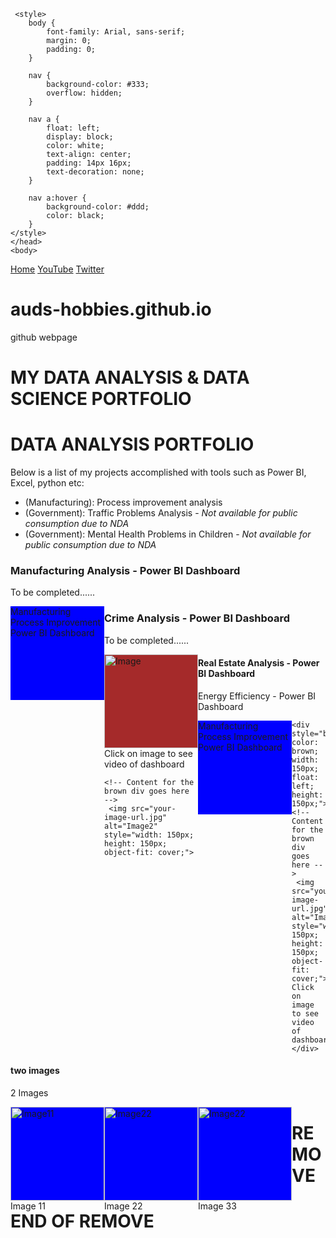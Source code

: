 <!DOCTYPE html>

<html lang="en" dir="ltr">
    <head>
        <title> My Portfolio </title>
        <meta charset="utf-8">
    <meta name="viewport" content="width=device-width, initial-scale=1">

     <style>
        body {
            font-family: Arial, sans-serif;
            margin: 0;
            padding: 0;
        }

        nav {
            background-color: #333;
            overflow: hidden;
        }

        nav a {
            float: left;
            display: block;
            color: white;
            text-align: center;
            padding: 14px 16px;
            text-decoration: none;
        }

        nav a:hover {
            background-color: #ddd;
            color: black;
        }
    </style>
    </head>
    <body>
<nav>
    <a href="#home">Home</a>
    <a href="#about">YouTube</a>
     <a href="#about">Twitter</a>
</nav>


# auds-hobbies.github.io
github webpage
# MY DATA ANALYSIS & DATA SCIENCE PORTFOLIO


<h1>DATA ANALYSIS PORTFOLIO</h1>
Below is a list of my projects accomplished with tools such as Power BI, Excel, python etc: 
<ul>
    <li> (Manufacturing): Process improvement analysis   </li>
    <li> (Government): Traffic Problems Analysis - <i>Not available for public consumption due to NDA </i>  </li>
    <li> (Government): Mental Health Problems in Children - <i>Not available for public consumption due to NDA </i>  </li>
</ul>

<h3> Manufacturing Analysis - Power BI Dashboard </h3>
<p> To be completed...... </p>
<div style="background-color: blue; width: 150px; float: left; height: 150px;">
    <!-- Content for the blue div goes here -->
    Manufacturing Process Improvement Power BI Dashboard
</div>

<h3> Crime Analysis - Power BI Dashboard </h3>
<p> To be completed...... </p>
<div style="background-color: brown; width: 150px; float: left; height: 150px;">
    <!-- Content for the brown div goes here -->
     <img src="your-image-url.jpg" alt="Image" style="width: 150px; height: 150px; object-fit: cover;">
    Click on image to see video of dashboard

    <!-- Content for the brown div goes here -->
     <img src="your-image-url.jpg" alt="Image2" style="width: 150px; height: 150px; object-fit: cover;">
</div>


<h4> Real Estate Analysis - Power BI Dashboard </h4> 
<p>Energy Efficiency  - Power BI Dashboard </p>
<div>
    <div style="background-color: blue; width: 150px; float: left; height: 150px;">
    <!-- Content for the blue div goes here -->
    Manufacturing Process Improvement Power BI Dashboard
    </div>

    <div style="background-color: brown; width: 150px; float: left; height: 150px;">
    <!-- Content for the brown div goes here -->
     <img src="your-image-url.jpg" alt="Image" style="width: 150px; height: 150px; object-fit: cover;">
    Click on image to see video of dashboard
    </div>
</div>


<section>
    <h4> two images </h4> 
<p> 2 Images </p>
<div>
    <div style="background-color: blue; width: 150px; float: left; height: 150px;">
    <!-- IMAGE 11 -->
    <img src="your-image-url.jpg" alt="Image11" style="width: 150px; height: 150px; object-fit: cover;">
    Image 11
    </div>
</div>

<div>
    <div style="background-color: blue; width: 150px; float: left; height: 150px;">
    <!-- IMAGE 22 -->
    <img src="your-image-url.jpg" alt="Image22" style="width: 150px; height: 150px; object-fit: cover;">
    Image 22
    </div>
</div>

<div>
    <div style="background-color: blue; width: 150px; float: left; height: 150px;">
    <!-- IMAGE 33 -->
    <img src="your-image-url.jpg" alt="Image22" style="width: 150px; height: 150px; object-fit: cover;">
    Image 33
    </div>
</div>

</section>



# REMOVE 







# END OF REMOVE



</body>
</html>
